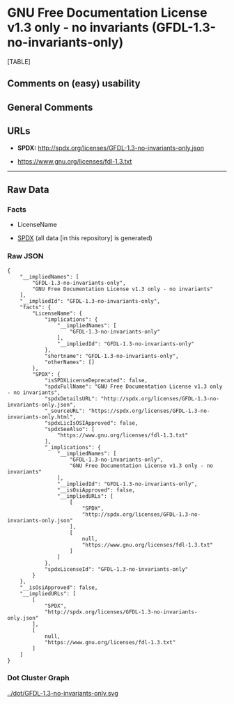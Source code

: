 GNU Free Documentation License v1.3 only - no invariants (GFDL-1.3-no-invariants-only)
======================================================================================

[TABLE]

Comments on (easy) usability
----------------------------

General Comments
----------------

URLs
----

-   **SPDX:** http://spdx.org/licenses/GFDL-1.3-no-invariants-only.json

-   https://www.gnu.org/licenses/fdl-1.3.txt

------------------------------------------------------------------------

Raw Data
--------

### Facts

-   LicenseName

-   [SPDX](https://spdx.org/licenses/GFDL-1.3-no-invariants-only.html "SPDX")
    (all data \[in this repository\] is generated)

### Raw JSON

    {
        "__impliedNames": [
            "GFDL-1.3-no-invariants-only",
            "GNU Free Documentation License v1.3 only - no invariants"
        ],
        "__impliedId": "GFDL-1.3-no-invariants-only",
        "facts": {
            "LicenseName": {
                "implications": {
                    "__impliedNames": [
                        "GFDL-1.3-no-invariants-only"
                    ],
                    "__impliedId": "GFDL-1.3-no-invariants-only"
                },
                "shortname": "GFDL-1.3-no-invariants-only",
                "otherNames": []
            },
            "SPDX": {
                "isSPDXLicenseDeprecated": false,
                "spdxFullName": "GNU Free Documentation License v1.3 only - no invariants",
                "spdxDetailsURL": "http://spdx.org/licenses/GFDL-1.3-no-invariants-only.json",
                "_sourceURL": "https://spdx.org/licenses/GFDL-1.3-no-invariants-only.html",
                "spdxLicIsOSIApproved": false,
                "spdxSeeAlso": [
                    "https://www.gnu.org/licenses/fdl-1.3.txt"
                ],
                "_implications": {
                    "__impliedNames": [
                        "GFDL-1.3-no-invariants-only",
                        "GNU Free Documentation License v1.3 only - no invariants"
                    ],
                    "__impliedId": "GFDL-1.3-no-invariants-only",
                    "__isOsiApproved": false,
                    "__impliedURLs": [
                        [
                            "SPDX",
                            "http://spdx.org/licenses/GFDL-1.3-no-invariants-only.json"
                        ],
                        [
                            null,
                            "https://www.gnu.org/licenses/fdl-1.3.txt"
                        ]
                    ]
                },
                "spdxLicenseId": "GFDL-1.3-no-invariants-only"
            }
        },
        "__isOsiApproved": false,
        "__impliedURLs": [
            [
                "SPDX",
                "http://spdx.org/licenses/GFDL-1.3-no-invariants-only.json"
            ],
            [
                null,
                "https://www.gnu.org/licenses/fdl-1.3.txt"
            ]
        ]
    }

### Dot Cluster Graph

[../dot/GFDL-1.3-no-invariants-only.svg](../dot/GFDL-1.3-no-invariants-only.svg "../dot/GFDL-1.3-no-invariants-only.svg")
